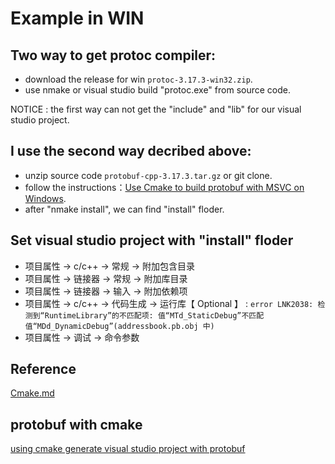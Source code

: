 # Example in WIN

## Two way to get protoc compiler:
* download the release for win `protoc-3.17.3-win32.zip`.
* use nmake or visual studio build "protoc.exe" from source code.

NOTICE : the first way can not get the "include" and "lib" for our visual studio project.

## I use the second way decribed above:

* unzip source code `protobuf-cpp-3.17.3.tar.gz` or git clone. 
* follow the instructions：[Use Cmake to build protobuf with MSVC on Windows](https://github.com/protocolbuffers/protobuf/blob/master/cmake/README.md).
* after "nmake install", we can find "install" floder.

## Set visual studio project with "install" floder

* 项目属性 -> c/c++ -> 常规 -> 附加包含目录
* 项目属性 -> 链接器 -> 常规 -> 附加库目录
* 项目属性 -> 链接器 -> 输入 -> 附加依赖项
* 项目属性 -> c/c++ -> 代码生成 -> 运行库【 Optional 】 : `error LNK2038: 检测到“RuntimeLibrary”的不匹配项: 值“MTd_StaticDebug”不匹配值“MDd_DynamicDebug”(addressbook.pb.obj 中)`
* 项目属性 -> 调试 -> 命令参数

## Reference

[Cmake.md](https://github.com/protocolbuffers/protobuf/blob/master/cmake/README.md)

## protobuf with cmake

[using cmake generate visual studio project with protobuf](https://github.com/zhang0xf/ryzom-server)
